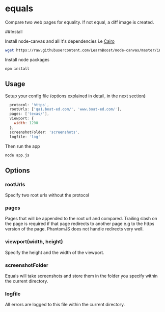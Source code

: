 # equals
Compare two web pages for equality. If not equal, a diff image is created.

##Install

Install node-canvas and all it's dependencies i.e [Cairo](http://cairographics.org)

````bash 
wget https://raw.githubusercontent.com/LearnBoost/node-canvas/master/install -O - | sh
````

Install node packages

````bash
npm install
````


## Usage

Setup your config file (options explained in detail, in the next section)

```js
  protocol: 'https',
  rootUrls: ['qa1.boat-ed.com/', 'www.boat-ed.com/'],
  pages: ['texas/'], 
  viewport: {
    width: 1200
  },
  screenshotFolder: 'screenshots',
  logfile: 'log'
````

Then run the app

```bash
node app.js
````


## Options

### rootUrls
Specify two root urls without the protocol

### pages
Pages that will be appended to the root url and compared. Trailing slash on the page is required if that page redirects to another page e.g to the https version of the page. PhantomJS does not handle redirects very well.

### viewport(width, height)
Specify the height and the width of the viewport.


### screenshotFolder
Equals will take screenshots and store them in the folder you specify within the current directory.

### logfile
All errors are logged to this file within the current directory.


